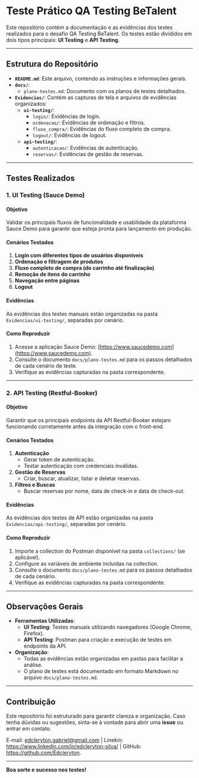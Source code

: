 # Teste Prático QA Testing BeTalent

Este repositório contém a documentação e as evidências dos testes realizados para o desafio QA Testing BeTalent. Os testes estão divididos em dois tipos principais: **UI Testing** e **API Testing**.

---

## Estrutura do Repositório

- **`README.md`**: Este arquivo, contendo as instruções e informações gerais.
- **`docs/`**:
  - `plano-testes.md`: Documento com os planos de testes detalhados.
- **`Evidencias/`**: Contém as capturas de tela e arquivos de evidências organizados:
  - **`ui-testing/`**:
    - `login/`: Evidências de login.
    - `ordenacao/`: Evidências de ordenação e filtros.
    - `fluxo_compra/`: Evidências do fluxo completo de compra.
    - `logout/`: Evidências de logout.
  - **`api-testing/`**:
    - `autenticacao/`: Evidências de autenticação.
    - `reservas/`: Evidências de gestão de reservas.

---

## Testes Realizados

### 1. UI Testing (Sauce Demo)

#### **Objetivo**
Validar os principais fluxos de funcionalidade e usabilidade da plataforma Sauce Demo para garantir que esteja pronta para lançamento em produção.

#### **Cenários Testados**
1. **Login com diferentes tipos de usuários disponíveis**
2. **Ordenação e filtragem de produtos**
3. **Fluxo completo de compra (do carrinho até finalização)**
4. **Remoção de itens do carrinho**
5. **Navegação entre páginas**
6. **Logout**

#### **Evidências**
As evidências dos testes manuais estão organizadas na pasta `Evidencias/ui-testing/`, separadas por cenário.

#### **Como Reproduzir**
1. Acesse a aplicação Sauce Demo: [https://www.saucedemo.com](https://www.saucedemo.com).
2. Consulte o documento `docs/plano-testes.md` para os passos detalhados de cada cenário de teste.
3. Verifique as evidências capturadas na pasta correspondente.

---

### 2. API Testing (Restful-Booker)

#### **Objetivo**
Garantir que os principais endpoints da API Restful-Booker estejam funcionando corretamente antes da integração com o front-end.

#### **Cenários Testados**
1. **Autenticação**
   - Gerar token de autenticação.
   - Testar autenticação com credenciais inválidas.
2. **Gestão de Reservas**
   - Criar, buscar, atualizar, listar e deletar reservas.
3. **Filtros e Buscas**
   - Buscar reservas por nome, data de check-in e data de check-out.

#### **Evidências**
As evidências dos testes de API estão organizadas na pasta `Evidencias/api-testing/`, separadas por cenário.

#### **Como Reproduzir**
1. Importe a collection do Postman disponível na pasta `collections/` (se aplicável).
2. Configure as variáveis de ambiente incluídas na collection.
3. Consulte o documento `docs/plano-testes.md` para os passos detalhados de cada cenário.
4. Verifique as evidências capturadas na pasta correspondente.

---

## Observações Gerais

- **Ferramentas Utilizadas**:
  - **UI Testing**: Testes manuais utilizando navegadores (Google Chrome, Firefox).
  - **API Testing**: Postman para criação e execução de testes em endpoints da API.
- **Organização**:
  - Todas as evidências estão organizadas em pastas para facilitar a análise.
  - O plano de testes está documentado em formato Markdown no arquivo `docs/plano-testes.md`.

---

## Contribuição

Este repositório foi estruturado para garantir clareza e organização. Caso tenha dúvidas ou sugestões, sinta-se à vontade para abrir uma **issue** ou entrar em contato.


E-mail: edcleryton.gabriel@gmail.com | Linekin: https://www.linkedin.com/in/edcleryton-silva/ | GitHub: https://github.com/Edcleryton. 

---

**Boa sorte e sucesso nos testes!**

